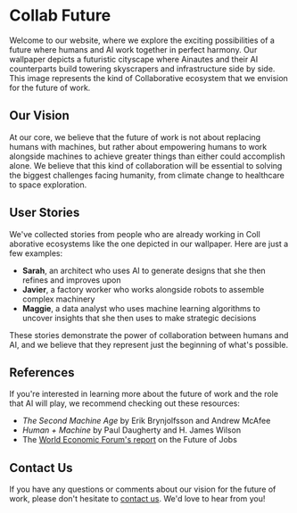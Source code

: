 <!--font:Exo 2-->

# Collab Future

Welcome to our website, where we explore the exciting possibilities of a future where humans and AI work together in perfect harmony. Our wallpaper depicts a futuristic cityscape where Ainautes and their AI counterparts build towering skyscrapers and infrastructure side by side. This image represents the kind of Coll<wbr>aborative ecosystem that we envision for the future of work.

## Our Vision

At our core, we believe that the future of work is not about replacing humans with machines, but rather about empowering humans to work alongside machines to achieve greater things than either could accomplish alone. We believe that this kind of collaboration will be essential to solving the biggest challenges facing humanity, from climate change to healthcare to space exploration.

## User Stories

We've collected stories from people who are already working in Coll<wbr>aborative ecosystems like the one depicted in our wallpaper. Here are just a few examples:

-   **Sarah**, an architect who uses AI to generate designs that she then refines and improves upon
-   **Javier**, a factory worker who works alongside robots to assemble complex machinery
-   **Maggie**, a data analyst who uses machine learning algorithms to uncover insights that she then uses to make strategic decisions

These stories demonstrate the power of collaboration between humans and AI, and we believe that they represent just the beginning of what's possible.

## References

If you're interested in learning more about the future of work and the role that AI will play, we recommend checking out these resources:

-   _The Second Machine Age_ by Erik Brynjolfsson and Andrew McAfee
-   _Human + Machine_ by Paul Daugherty and H. James Wilson
-   The [World Economic Forum's report](#) on the Future of Jobs

## Contact Us

If you have any questions or comments about our vision for the future of work, please don't hesitate to [contact us](#). We'd love to hear from you!

<!--

Write me content for website with wallpaper which alt text is:

"A futuristic cityscape where Ainautes and their AI counterparts work together to build towering skyscrapers and infrastructure."

The name/title of the page should not be 1:1 copy of the alt text but rather a real content of the website which is using this wallpaper.

- Use markdown format
- Start with heading
- Heading should be short and concise
- The content should look like a real website
- The website should not be about the wallpaper, wallpaper is just a related background
- Heading should be contain work "wallpaper" or "background"
- Include real sections like references, contact, user stories, etc. use things relevant to the page purpose.
- Feel free to use structure like headings, bullets, numbering, blockquotes, paragraphs, horizontal lines, etc.
- You can use formatting like bold or _italic_
- You can include UTF-8 emojis
- Links should be only #hash anchors (and you can refer to the document itself)
- Do not include images


---


# The Future of Work: Building a Coll<wbr>aborative Ecosystem

Welcome to our website, where we explore the exciting possibilities of a future where humans and AI work together in perfect harmony. Our wallpaper depicts a futuristic cityscape where Ainautes and their AI counterparts build towering skyscrapers and infrastructure side by side. This image represents the kind of Coll<wbr>aborative ecosystem that we envision for the future of work.

## Our Vision

At our core, we believe that the future of work is not about replacing humans with machines, but rather about empowering humans to work alongside machines to achieve greater things than either could accomplish alone. We believe that this kind of collaboration will be essential to solving the biggest challenges facing humanity, from climate change to healthcare to space exploration.

## User Stories

We've collected stories from people who are already working in Coll<wbr>aborative ecosystems like the one depicted in our wallpaper. Here are just a few examples:

- **Sarah**, an architect who uses AI to generate designs that she then refines and improves upon
- **Javier**, a factory worker who works alongside robots to assemble complex machinery
- **Maggie**, a data analyst who uses machine learning algorithms to uncover insights that she then uses to make strategic decisions

These stories demonstrate the power of collaboration between humans and AI, and we believe that they represent just the beginning of what's possible.

## References

If you're interested in learning more about the future of work and the role that AI will play, we recommend checking out these resources:

- _The Second Machine Age_ by Erik Brynjolfsson and Andrew McAfee
- _Human + Machine_ by Paul Daugherty and H. James Wilson
- The [World Economic Forum's report](#) on the Future of Jobs

## Contact Us

If you have any questions or comments about our vision for the future of work, please don't hesitate to [contact us](#). We'd love to hear from you!

-->

